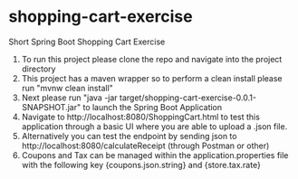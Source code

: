 # shopping-cart-exercise
Short Spring Boot Shopping Cart Exercise

1. To run this project please clone the repo and navigate into the project directory
2. This project has a maven wrapper so to perform a clean install please run "mvnw clean install"
3. Next please run "java -jar target/shopping-cart-exercise-0.0.1-SNAPSHOT.jar" to launch the Spring Boot Application
4. Navigate to http://localhost:8080/ShoppingCart.html to test this application through a basic UI where you are able to upload a .json file.
5. Alternatively you can test the endpoint by sending json to http://localhost:8080/calculateReceipt (through Postman or other)
6. Coupons and Tax can be managed within the application.properties file with the following key {coupons.json.string} and {store.tax.rate}

